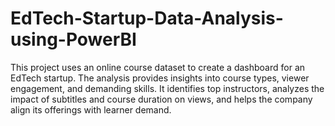 # EdTech-Startup-Data-Analysis-using-PowerBI
This project uses an online course dataset to create a dashboard for an EdTech startup. The analysis provides insights into course types, viewer engagement, and demanding skills. It identifies top instructors, analyzes the impact of subtitles and course duration on views, and helps the company align its offerings with learner demand.
